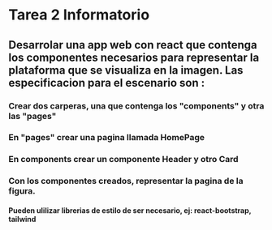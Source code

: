 <h1>Tarea 2 Informatorio</h1>

<h2>Desarrolar una app web con react que contenga los componentes necesarios para representar la plataforma que se visualiza en la imagen. Las especificacion para el escenario son : </h2>

<h3>Crear dos carperas, una que contenga los "components" y otra las "pages"</h3>
<h3>En "pages" crear una pagina llamada HomePage</h3>
<h3>En components crear un componente Header y otro Card</h3>
<h3>Con los componentes creados, representar la pagina de la figura.</h3>

<h4>Pueden ulilizar librerias de estilo de ser necesario, ej: react-bootstrap, tailwind</h4>
